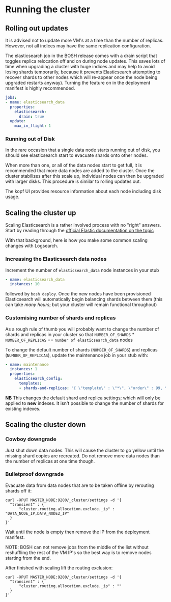 # Running the cluster

## Rolling out updates

It is advised not to update more VM's at a time than the number of replicas. However, not all indices may have the same replication configuration.

The elasticsearch job in the BOSH release comes with a drain script that toggles replica relocation off and on during node updates.  This saves lots of time when upgrading a cluster with huge indices and may help to avoid losing shards temporarily, because it prevents Elasticsearch attempting to recover shards to other nodes which will re-appear once the node being upgraded restarts anyway). Turning the feature on in the deployment manifest is highly recommended.

```yaml
jobs:
- name: elasticsearch_data
  properties:
    elasticsearch:
      drain: true
  update:
    max_in_flight: 1
```

### Running out of Disk

In the rare occasion that a single data node starts running out of disk, you should see elasticsearch start to evacuate shards onto other nodes.

When more than one, or all of the data nodes start to get full, it is recommended that more data nodes are added to the cluster. Once the cluster stabilizes after this scale up, individual nodes can then be upgraded with larger disks. This procedure is similar to rolling updates out.

The kopf UI provides resource information about each node including disk usage.

## Scaling the cluster up

Scaling Elasticsearch is a rather involved process with no "right" answers.  Start by reading through the [official Elastic documentation on the topic](https://www.elastic.co/guide/en/elasticsearch/guide/current/scale.html)

With that background, here is how you make some common scaling changes with Logsearch.

### Increasing the Elasticsearch data nodes

Increment the number of `elasticsearch_data` node instances in your stub
```yaml
- name: elasticsearch_data
  instances: 10
```
followed by `bosh deploy`.  Once the new nodes have been provisioned Elasticsearch will automatically begin balancing shards between them (this can take *many hours*; but your cluster will remain functional throughout)

### Customising number of shards and replicas

As a rough rule of thumb you will probably want to change the number of shards and replicas in your cluster so that `NUMBER_OF_SHARDS` * `NUMBER_OF_REPLICAS` == `number of elasticsearch_data` nodes

To change the default number of shards (`NUMBER_OF_SHARDS`) and replicas (`NUMBER_OF_REPLICAS`), update the maintenance job in your stub with:

```yaml
- name: maintenance
  instances: 1
  properties:
    elasticsearch_config:
      templates:
      - shards-and-replicas: "{ \"template\" : \"*\", \"order\" : 99, \"settings\" : { \"number_of_shards\" : NUMBER_OF_SHARDS, \"number_of_replicas\" : NUMBER_OF_REPLICAS } }"
```

**NB** This changes the default shard and replica settings; which will only be applied to **new** indexes.  It isn't possible to change the number of shards for existing indexes.

## Scaling the cluster down

### Cowboy downgrade

Just shut down data nodes. This will cause the cluster to go yellow until the missing shard copies are recreated. Do not remove more data nodes than the number of replicas at one time though.

### Bulletproof downgrade

Evacuate data from data nodes that are to be taken offline by rerouting shards off it:

```
curl -XPUT MASTER_NODE:9200/_cluster/settings -d '{
  "transient" : {
      "cluster.routing.allocation.exclude._ip" : "DATA_NODE_IP,DATA_NODE2_IP"
  }
}'
```

Wait until the node is empty then remove the IP from the deployment manifest.

NOTE: BOSH can not remove jobs from the middle of the list without reshuffling the rest of the VM IP's so the best way is to remove nodes starting from the end.

After finished with scaling lift the routing exclusion:

```
curl -XPUT MASTER_NODE:9200/_cluster/settings -d '{
  "transient" : {
      "cluster.routing.allocation.exclude._ip" : ""
  }
}'
```

